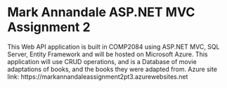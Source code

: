 <h1>Mark Annandale ASP.NET MVC Assignment 2</h1>

<p>This Web API application is built in COMP2084 using ASP.NET MVC, SQL Server, Entity Framework
and will be hosted on Microsoft Azure. This application will use CRUD operations, and is a
Database of movie adaptations of books, and the books they were adapted from.
Azure site link: https://markannandaleassignment2pt3.azurewebsites.net </p>
